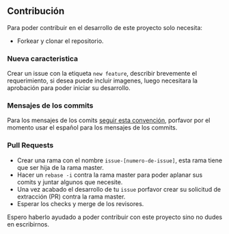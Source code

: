 ## Contribución

Para poder contribuir en el desarrollo de este proyecto solo necesita:

- Forkear y clonar el repositorio.

### Nueva caracteristica

Crear un issue con la etiqueta `new feature`, describir brevemente el requerimiento, si desea puede incluir imagenes, luego necesitara la aprobación para poder iniciar su desarrollo.

### Mensajes de los commits

Para los mensajes de los comits [seguir esta convención](https://www.conventionalcommits.org/en/v1.0.0/), porfavor por el momento usar el español para los mensajes de los commits.

### Pull Requests

- Crear una rama con el nombre `issue-[numero-de-issue]`, esta rama tiene que ser hija de la rama master.
- Hacer un `rebase -i` contra la rama master para poder aplanar sus comits y juntar algunos que necesite.
- Una vez acabado el desarrollo de tu `issue` porfavor crear su solicitud de extracción (PR) contra la rama master.
- Esperar los checks y merge de los revisores.

Espero haberlo ayudado a poder contribuir con este proyecto sino no dudes en escribirnos.